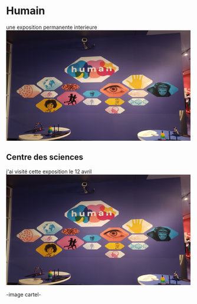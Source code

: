 # Humain
une exposition permanente interieure<br>
<img src="media/human_affiche.jpg" width="500" height="300">
## Centre des sciences
j'ai visité cette exposition le 12 avril<br>
<img src="media/human_affiche.jpg" width="500" height="300">

-image cartel-

